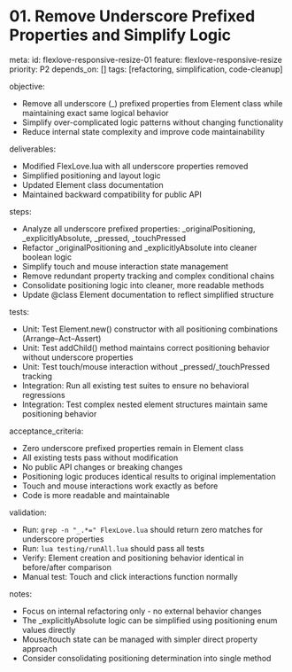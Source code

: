 # 01. Remove Underscore Prefixed Properties and Simplify Logic

meta:
  id: flexlove-responsive-resize-01
  feature: flexlove-responsive-resize
  priority: P2
  depends_on: []
  tags: [refactoring, simplification, code-cleanup]

objective:
- Remove all underscore (_) prefixed properties from Element class while maintaining exact same logical behavior
- Simplify over-complicated logic patterns without changing functionality
- Reduce internal state complexity and improve code maintainability

deliverables:
- Modified FlexLove.lua with all underscore properties removed
- Simplified positioning and layout logic
- Updated Element class documentation
- Maintained backward compatibility for public API

steps:
- Analyze all underscore prefixed properties: _originalPositioning, _explicitlyAbsolute, _pressed, _touchPressed
- Refactor _originalPositioning and _explicitlyAbsolute into cleaner boolean logic
- Simplify touch and mouse interaction state management
- Remove redundant property tracking and complex conditional chains
- Consolidate positioning logic into cleaner, more readable methods
- Update @class Element documentation to reflect simplified structure

tests:
- Unit: Test Element.new() constructor with all positioning combinations (Arrange–Act–Assert)
- Unit: Test addChild() method maintains correct positioning behavior without underscore properties
- Unit: Test touch/mouse interaction without _pressed/_touchPressed tracking
- Integration: Run all existing test suites to ensure no behavioral regressions
- Integration: Test complex nested element structures maintain same positioning behavior

acceptance_criteria:
- Zero underscore prefixed properties remain in Element class
- All existing tests pass without modification
- No public API changes or breaking changes
- Positioning logic produces identical results to original implementation
- Touch and mouse interactions work exactly as before
- Code is more readable and maintainable

validation:
- Run: `grep -n "_.*=" FlexLove.lua` should return zero matches for underscore properties
- Run: `lua testing/runAll.lua` should pass all tests
- Verify: Element creation and positioning behavior identical in before/after comparison
- Manual test: Touch and click interactions function normally

notes:
- Focus on internal refactoring only - no external behavior changes
- The _explicitlyAbsolute logic can be simplified using positioning enum values directly
- Mouse/touch state can be managed with simpler direct property approach
- Consider consolidating positioning determination into single method